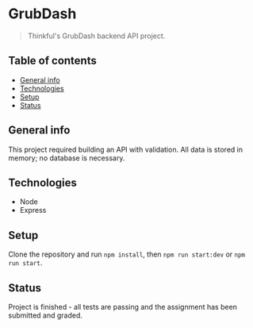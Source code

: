 # GrubDash
> Thinkful's GrubDash backend API project.

## Table of contents
* [General info](#general-info)
* [Technologies](#technologies)
* [Setup](#setup)
* [Status](#status)

## General info
This project required building an API with validation. All data is stored in memory; no database is necessary.

## Technologies
* Node
* Express

## Setup
Clone the repository and run `npm install`, then `npm run start:dev` or `npm run start`.

## Status
Project is finished - all tests are passing and the assignment has been submitted and graded.